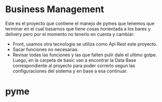 # Business Management
Este es el proyecto que contiene el manejo de pymes que tenemos que terminar en el cual basarnos que tiene cosas horientada a los bares y delivery pero por el momento no tenerlo en cuenta y cambiar:
- Front, usamos otra tecnologia se utiliza como Api Rest este proyecto.
- Sacar funciones no necesarias.
- Revisar todas las funciones y las que falten pulir dale el ultimo golpe.
Luego, en la carpeta de basic van a encontrar la Data Base correspondiente al proyecto para poder correrlo segun las configuraciones del sistema y en base a esa continuar.
# pyme
